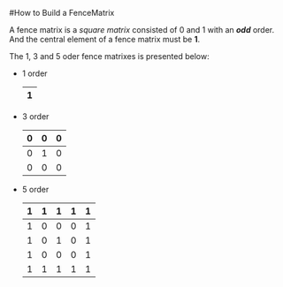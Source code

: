#How to Build a FenceMatrix

A fence matrix is a _square matrix_ consisted of 0 and 1 with an _**odd**_ order. And the central element of a fence matrix must be **1**. 

The 1, 3 and 5 oder fence matrixes is presented below:
* 1 order 

    1|
    ---|
* 3 order

    0|0|0
    -|-|-
    0|1|0
    0|0|0

* 5 order

    1|1|1|1|1
    -|-|-|-|-
    1|0|0|0|1
    1|0|1|0|1
    1|0|0|0|1
    1|1|1|1|1
